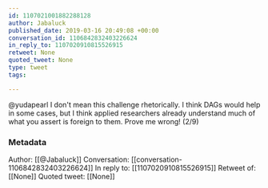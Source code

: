 ```yaml
---
id: 1107021001882288128
author: Jabaluck
published_date: 2019-03-16 20:49:08 +00:00
conversation_id: 1106842832403226624
in_reply_to: 1107020910815526915
retweet: None
quoted_tweet: None
type: tweet
tags:

---
```


@yudapearl I don't mean this challenge rhetorically. I think DAGs would help in some cases, but I think applied researchers already understand much of what you assert is foreign to them. Prove me wrong! (2/9)

### Metadata

Author: [[@Jabaluck]]
Conversation: [[conversation-1106842832403226624]]
In reply to: [[1107020910815526915]]
Retweet of: [[None]]
Quoted tweet: [[None]]
